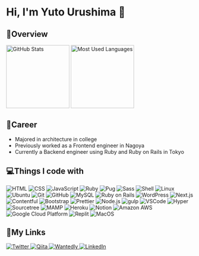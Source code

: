# Hi, I'm Yuto Urushima 👋

## 👦Overview
<p>
  <img src="https://github-readme-stats.vercel.app/api?username=YutoUrushima&show_icons=true" alt="GitHub Stats" height="170px"/>
  <img src="https://github-readme-stats.vercel.app/api/top-langs/?username=YutoUrushima&layout=compact" alt="Most Used Languages" height="170px"/>
</p>

## 📃Career
- Majored in architecture in college
- Previously worked as a Frontend engineer in Nagoya
- Currently a Backend engineer using Ruby and Ruby on Rails in Tokyo

## 💻Things I code with
<p>
    <img alt="HTML" src="https://img.shields.io/badge/-HTML-e24e30?style=flat-square&logo=HTML5&logoColor=white">
    <img alt="CSS" src="https://img.shields.io/badge/-CSS-106eb2?style=flat-square&logo=CSS3&logoColor=white">
    <img alt="JavaScript" src="https://img.shields.io/badge/-JavaScript-eed739?style=flat-square&logo=JavaScript&logoColor=white">
    <img alt="Ruby" src="https://img.shields.io/badge/-Ruby-CC342D?style=flat-square&logo=Ruby&logoColor=white">
    <img alt="Pug" src="https://img.shields.io/badge/-Pug-a76456?style=flat-square&logo=Pug&logoColor=white">
    <img alt="Sass" src="https://img.shields.io/badge/-Sass-cd669a?style=flat-square&logo=Sass&logoColor=white">
    <img alt="Shell" src="https://img.shields.io/badge/-Bash-4EAA25?style=flat-square&logo=GNU Bash&logoColor=white">
    <img alt="Linux" src="https://img.shields.io/badge/-Linux-FCC624?style=flat-square&logo=Linux&logoColor=white">
    <img alt="Ubuntu" src="https://img.shields.io/badge/-Ubuntu-E95420?style=flat-square&logo=Ubuntu&logoColor=white">
    <img alt="Git" src="https://img.shields.io/badge/-Git-F05032?style=flat-square&logo=Git&logoColor=white">    
    <img alt="GitHub" src="https://img.shields.io/badge/-GitHub-fff?style=flat-square&logo=GitHub&logoColor=000000">
    <img alt="MySQL" src="https://img.shields.io/badge/-MySQL-4479A1?style=flat-square&logo=MySQL&logoColor=white">
    <img alt="Ruby on Rails" src="https://img.shields.io/badge/-Ruby on Rails-CC0000?style=flat-square&logo=Ruby on Rails&logoColor=white">
    <img alt="WordPress" src="https://img.shields.io/badge/-WordPress-21759B?style=flat-square&logo=WordPress&logoColor=white">
    <img alt="Next.js" src="https://img.shields.io/badge/-Next.js-000000?style=flat-square&logo=Next.js&logoColor=white">
    <img alt="Contentful" src="https://img.shields.io/badge/-Contentful-186ee3?style=flat-square&logo=Contentful&logoColor=white">
    <img alt="Bootstrap" src="https://img.shields.io/badge/-Bootstrap-7952B3?style=flat-square&logo=Bootstrap&logoColor=white">
    <img alt="Prettier" src="https://img.shields.io/badge/-Prettier-F7B93E?style=flat-square&logo=Prettier&logoColor=white">
    <img alt="Node.js" src="https://img.shields.io/badge/-Node.js-6a9e66?style=flat-square&logo=Node.js&logoColor=white">
    <img alt="gulp" src="https://img.shields.io/badge/-gulp-cd484b?style=flat-square&logo=gulp&logoColor=white">
    <img alt="VSCode" src="https://img.shields.io/badge/-VSCode-2ca0ed?style=flat-square&logo=Visual Studio Code&logoColor=white">
    <img alt="Hyper" src="https://img.shields.io/badge/-Hyper-000000?style=flat-square&logo=Hyper&logoColor=white">
    <img alt="Sourcetree" src="https://img.shields.io/badge/-Sourcetree-0d56c9?style=flat-square&logo=Sourcetree&logoColor=white">
    <img alt="MAMP" src="https://img.shields.io/badge/-MAMP-02749C?style=flat-square&logo=MAMP&logoColor=white">
    <img alt="Heroku" src="https://img.shields.io/badge/-Heroku-634b86?style=flat-square&logo=Heroku&logoColor=white">
    <img alt="Notion" src="https://img.shields.io/badge/-Notion-000000?style=flat-square&logo=Notion&logoColor=white">
    <img alt="Amazon AWS" src="https://img.shields.io/badge/-AWS-232F3E?style=flat-square&logo=Amazon AWS&logoColor=white">
    <img alt="Google Cloud Platform" src="https://img.shields.io/badge/-GCP-4285F4?style=flat-square&logo=Google Cloud&logoColor=white">
    <img alt="Replit" src="https://img.shields.io/badge/-Replit-667881?style=flat-square&logo=Replit&logoColor=white">
    <img alt="MacOS" src="https://img.shields.io/badge/-MacOS-000000?style=flat-square&logo=MacOS&logoColor=white">
</p>

## 🔗My Links
<p>
    <a href="https://twitter.com/developer_japan" target="_blank" rel="noopener noreferrer nofollow">
        <img alt="Twitter" src="https://img.shields.io/badge/-Twitter-1DA1F2?style=for-the-badge&logo=Twitter&logoColor=white">
    </a>
    <a href="https://qiita.com/yuto_1220" target="_blank" rel="noopener noreferrer nofollow">
        <img alt="Qiita" src="https://img.shields.io/badge/-Qiita-55C500?style=for-the-badge&logo=Qiita&logoColor=white">
    </a>
        <a href="https://www.wantedly.com/id/yuto_urushima" target="_blank" rel="noopener noreferrer nofollow">
        <img alt="Wantedly" src="https://img.shields.io/badge/-Wantedly-21BDDB?style=for-the-badge&logo=Wantedly&logoColor=white">
    </a>
    <a href="https://www.linkedin.com/in/yuto-urushima-129b7220b/" target="_blank" rel="noopener noreferrer nofollow">
        <img alt="LinkedIn" src="https://img.shields.io/badge/-LinkedIn-0A66C2?style=for-the-badge&logo=LinkedIn&logoColor=white">
    </a>
</p>
